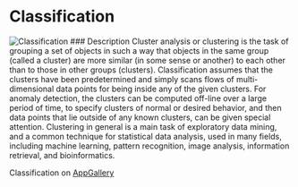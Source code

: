 # Classification
<img src="http://appgallery.maxeler.com/v0.1/app/Classification/icon" alt="Classification">
### Description
Cluster analysis or clustering is the task of grouping a set of objects in such a way that objects in the same group (called a cluster) are more similar (in some sense or another) to each other than to those in other groups (clusters). Classification assumes that the clusters have been predetermined and simply scans flows of multi-dimensional data points for being inside any of the given clusters. For anomaly detection, the clusters can be computed off-line over a large period of time, to specify clusters of normal or desired behavior, and then data points that lie outside of any known clusters, can be given special attention. Clustering in general is a main task of exploratory data mining, and a common technique for statistical data analysis, used in many fields, including machine learning, pattern recognition, image analysis, information retrieval, and bioinformatics.

Classification on [AppGallery](http://appgallery.maxeler.com/#/app/Classification) 
